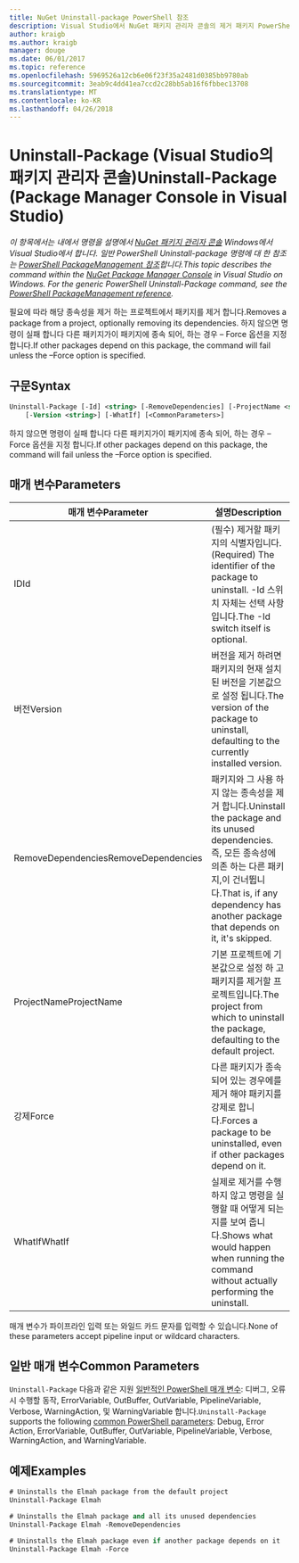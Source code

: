 ```yaml
---
title: NuGet Uninstall-package PowerShell 참조
description: Visual Studio에서 NuGet 패키지 관리자 콘솔의 제거 패키지 PowerShell 명령에 대 한 참조입니다.
author: kraigb
ms.author: kraigb
manager: douge
ms.date: 06/01/2017
ms.topic: reference
ms.openlocfilehash: 5969526a12cb6e06f23f35a2481d0385bb9780ab
ms.sourcegitcommit: 3eab9c4dd41ea7ccd2c28bb5ab16f6fbbec13708
ms.translationtype: MT
ms.contentlocale: ko-KR
ms.lasthandoff: 04/26/2018
---
```

# <a name="uninstall-package-package-manager-console-in-visual-studio"></a><span data-ttu-id="bc4de-103">Uninstall-Package (Visual Studio의 패키지 관리자 콘솔)</span><span class="sxs-lookup"><span data-stu-id="bc4de-103">Uninstall-Package (Package Manager Console in Visual Studio)</span></span>

<span data-ttu-id="bc4de-104">*이 항목에서는 내에서 명령을 설명에서 [NuGet 패키지 관리자 콘솔](package-manager-console.md) Windows에서 Visual Studio에서 합니다. 일반 PowerShell Uninstall-package 명령에 대 한 참조는 [PowerShell PackageManagement 참조](/powershell/module/packagemanagement/?view=powershell-6)합니다.*</span><span class="sxs-lookup"><span data-stu-id="bc4de-104">*This topic describes the command within the [NuGet Package Manager Console](package-manager-console.md) in Visual Studio on Windows. For the generic PowerShell Uninstall-Package command, see the [PowerShell PackageManagement reference](/powershell/module/packagemanagement/?view=powershell-6).*</span></span>

<span data-ttu-id="bc4de-105">필요에 따라 해당 종속성을 제거 하는 프로젝트에서 패키지를 제거 합니다.</span><span class="sxs-lookup"><span data-stu-id="bc4de-105">Removes a package from a project, optionally removing its dependencies.</span></span> <span data-ttu-id="bc4de-106">하지 않으면 명령이 실패 합니다 다른 패키지가이 패키지에 종속 되어, 하는 경우 – Force 옵션을 지정 합니다.</span><span class="sxs-lookup"><span data-stu-id="bc4de-106">If other packages depend on this package, the command will fail unless the –Force option is specified.</span></span>

## <a name="syntax"></a><span data-ttu-id="bc4de-107">구문</span><span class="sxs-lookup"><span data-stu-id="bc4de-107">Syntax</span></span>

```ps
Uninstall-Package [-Id] <string> [-RemoveDependencies] [-ProjectName <string>] [-Force]
    [-Version <string>] [-WhatIf] [<CommonParameters>]
```

<span data-ttu-id="bc4de-108">하지 않으면 명령이 실패 합니다 다른 패키지가이 패키지에 종속 되어, 하는 경우 – Force 옵션을 지정 합니다.</span><span class="sxs-lookup"><span data-stu-id="bc4de-108">If other packages depend on this package, the command will fail unless the –Force option is specified.</span></span>

## <a name="parameters"></a><span data-ttu-id="bc4de-109">매개 변수</span><span class="sxs-lookup"><span data-stu-id="bc4de-109">Parameters</span></span>

| <span data-ttu-id="bc4de-110">매개 변수</span><span class="sxs-lookup"><span data-stu-id="bc4de-110">Parameter</span></span> | <span data-ttu-id="bc4de-111">설명</span><span class="sxs-lookup"><span data-stu-id="bc4de-111">Description</span></span> |
| --- | --- |
| <span data-ttu-id="bc4de-112">ID</span><span class="sxs-lookup"><span data-stu-id="bc4de-112">Id</span></span> | <span data-ttu-id="bc4de-113">(필수) 제거할 패키지의 식별자입니다.</span><span class="sxs-lookup"><span data-stu-id="bc4de-113">(Required) The identifier of the package to uninstall.</span></span> <span data-ttu-id="bc4de-114">-Id 스위치 자체는 선택 사항입니다.</span><span class="sxs-lookup"><span data-stu-id="bc4de-114">The -Id switch itself is optional.</span></span> |
| <span data-ttu-id="bc4de-115">버전</span><span class="sxs-lookup"><span data-stu-id="bc4de-115">Version</span></span> | <span data-ttu-id="bc4de-116">버전을 제거 하려면 패키지의 현재 설치 된 버전을 기본값으로 설정 됩니다.</span><span class="sxs-lookup"><span data-stu-id="bc4de-116">The version of the package to uninstall, defaulting to the currently installed version.</span></span> |
| <span data-ttu-id="bc4de-117">RemoveDependencies</span><span class="sxs-lookup"><span data-stu-id="bc4de-117">RemoveDependencies</span></span> | <span data-ttu-id="bc4de-118">패키지와 그 사용 하지 않는 종속성을 제거 합니다.</span><span class="sxs-lookup"><span data-stu-id="bc4de-118">Uninstall the package and its unused dependencies.</span></span> <span data-ttu-id="bc4de-119">즉, 모든 종속성에 의존 하는 다른 패키지,이 건너뜁니다.</span><span class="sxs-lookup"><span data-stu-id="bc4de-119">That is, if any dependency has another package that depends on it, it's skipped.</span></span> |
| <span data-ttu-id="bc4de-120">ProjectName</span><span class="sxs-lookup"><span data-stu-id="bc4de-120">ProjectName</span></span> | <span data-ttu-id="bc4de-121">기본 프로젝트에 기본값으로 설정 하 고 패키지를 제거할 프로젝트입니다.</span><span class="sxs-lookup"><span data-stu-id="bc4de-121">The project from which to uninstall the package, defaulting to the default project.</span></span> |
| <span data-ttu-id="bc4de-122">강제</span><span class="sxs-lookup"><span data-stu-id="bc4de-122">Force</span></span> | <span data-ttu-id="bc4de-123">다른 패키지가 종속 되어 있는 경우에를 제거 해야 패키지를 강제로 합니다.</span><span class="sxs-lookup"><span data-stu-id="bc4de-123">Forces a package to be uninstalled, even if other packages depend on it.</span></span> |
| <span data-ttu-id="bc4de-124">WhatIf</span><span class="sxs-lookup"><span data-stu-id="bc4de-124">WhatIf</span></span> | <span data-ttu-id="bc4de-125">실제로 제거를 수행 하지 않고 명령을 실행할 때 어떻게 되는지를 보여 줍니다.</span><span class="sxs-lookup"><span data-stu-id="bc4de-125">Shows what would happen when running the command without actually performing the uninstall.</span></span> |

<span data-ttu-id="bc4de-126">매개 변수가 파이프라인 입력 또는 와일드 카드 문자를 입력할 수 있습니다.</span><span class="sxs-lookup"><span data-stu-id="bc4de-126">None of these parameters accept pipeline input or wildcard characters.</span></span>

## <a name="common-parameters"></a><span data-ttu-id="bc4de-127">일반 매개 변수</span><span class="sxs-lookup"><span data-stu-id="bc4de-127">Common Parameters</span></span>

<span data-ttu-id="bc4de-128">`Uninstall-Package` 다음과 같은 지원 [일반적인 PowerShell 매개 변수](http://go.microsoft.com/fwlink/?LinkID=113216): 디버그, 오류 시 수행할 동작, ErrorVariable, OutBuffer, OutVariable, PipelineVariable, Verbose, WarningAction, 및 WarningVariable 합니다.</span><span class="sxs-lookup"><span data-stu-id="bc4de-128">`Uninstall-Package` supports the following [common PowerShell parameters](http://go.microsoft.com/fwlink/?LinkID=113216): Debug, Error Action, ErrorVariable, OutBuffer, OutVariable, PipelineVariable, Verbose, WarningAction, and WarningVariable.</span></span>

## <a name="examples"></a><span data-ttu-id="bc4de-129">예제</span><span class="sxs-lookup"><span data-stu-id="bc4de-129">Examples</span></span>

```ps
# Uninstalls the Elmah package from the default project
Uninstall-Package Elmah

# Uninstalls the Elmah package and all its unused dependencies
Uninstall-Package Elmah -RemoveDependencies 

# Uninstalls the Elmah package even if another package depends on it
Uninstall-Package Elmah -Force
```
